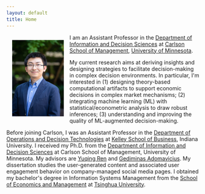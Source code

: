 ```yaml
---
layout: default
title: Home
---
```


<img style="width:135px; height:200px; float:left; padding:15px;"
src="/image/personal_UMN.JPG" alt="profile picture">

I am an Assistant Professor in the [Department of Information and Decision Sciences](https://carlsonschool.umn.edu/departments/information-decision-sciences-department) at [Carlson School of Management](https://carlsonschool.umn.edu/), [University of Minnesota](https://twin-cities.umn.edu/).

My current research aims at deriving insights and designing strategies to facilitate decision-making in complex decision environments. In particular, I'm interested in (1) designing theory-based computational artifacts to support economic decisions in complex market mechanisms; (2) integrating machine learning (ML) with statistical/econometric analysis to draw robust inferences; (3) understanding and improving the quality of ML-augmented decision-making.

Before joining Carlson, I was an Assistant Professor in the [Department of Operations and Decision Technologies](https://kelley.iu.edu/faculty-research/departments/operations-decision-technologies/index.cshtml) at [Kelley School of Business](https://kelley.iu.edu/), Indiana University. I received my Ph.D. from the [Department of Information and Decision Sciences](https://carlsonschool.umn.edu/degrees/phd/areas-concentration/information-and-decision-sciences/information-decision-sciences) at Carlson School of Management, University of Minnesota. My advisors are [Yuqing Ren](http://www.chingren.com/) and [Gediminas Adomavicius](http://ids.csom.umn.edu/faculty/gedas/). My dissertation studies the user-generated content and associated user engagement behavior on company-managed social media pages. I obtained my bachelor's degree in Information Systems Management from the [School of Economics and Management](http://www.sem.tsinghua.edu.cn/) at [Tsinghua University](http://www.tsinghua.edu.cn). 
